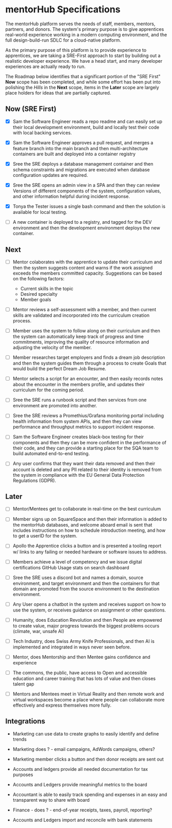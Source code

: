 # mentorHub Specifications

The mentorHub platform serves the needs of staff, members, mentors, partners, and donors. The system's primary purpose is to give apprentices real-world experience working in a modern computing environment, and the full design-build-run SDLC for a cloud-native platform.

As the primary purpose of this platform is to provide experience to apprentices, we are taking a SRE-First approach to start by building out a realistic developer experience. We have a head start, and many developer experiences are actually ready to run.

The Roadmap below identifies that a significant portion of the "SRE First" **Now** scope has been completed, and while some effort has been put into polishing the *Hills* in the **Next** scope, items in the **Later** scope are largely place holders for ideas that are partially captured.

## Now (SRE First)

- [x] Sam the Software Engineer reads a repo readme and can easily set up their local development environment, build and locally test their code with local backing services.

- [x] Sam the Software Engineer approves a pull request, and merges a feature branch into the main branch and then multi-architecture containers are built and deployed into a container registry
- [x] Sree the SRE deploys a database management container and then schema constraints and migrations are executed when database configuration updates are required.
- [x] Sree the SRE opens an admin view in a SPA and then they can review Versions of different components of the system, configuration values, and other information helpful during incident response.
- [x] Tonya the Tester issues a single bash command and then the solution is available for local testing.
- [ ] A new container is deployed to a registry, and tagged for the DEV environment and then the development environment deploys the new container.

## Next

- [ ] Mentor colaborates with the apprentice to update their curriculum and then the system suggests content and warns if the work assigned exceeds the members committed capacity. Suggestions can be based on the following factors:
  - Current skills in the topic
  - Desired specialty
  - Member goals

- [ ] Mentor reviews a self-assessment with a member, and then current skills are validated and incorporated into the curriculum creation process.

- [ ] Member uses the system to follow along on their curriculum and then the system can automatically keep track of progress and time commitments, improving the quality of resource information and adjusting the velocity of the member.

- [ ] Member researches target employers and finds a dream job description and then the system guides them through a process to create Goals that would build the perfect Dream Job Resume.

- [ ] Mentor selects a script for an encounter, and then easily records notes about the encounter in the members profile, and updates their curriculum for the coming period.

- [ ] Sree the SRE runs a runbook script and then services from one environment are promoted into another.

- [ ] Sree the SRE reviews a Promethius/Grafana monitoring portal including health information from system APIs, and then they can view performance and throughput metrics to support incident response.

- [ ] Sam the Software Engineer creates black-box testing for their components and then they can be more confident in the performance of their code, and they can provide a starting place for the SQA team to build automated end-to-end testing.

- [ ] Any user confirms that they want their data removed and then their account is deleted and any PII related to their identity is removed from the system in compliance with the EU General Data Protection Regulations (GDPR).

## Later

- [ ] Mentor/Mentees get to collaborate in real-time on the best curriculum

- [ ] Member signs up on SquareSpace and then their information is added to the mentorHub databases, and welcome aboard email is sent that includes instructions on how to schedule introduction meeting, and how to get a userID for the system.

- [ ] Apollo the Apprentice clicks a button and is presented a tooling report w/ links to any failing or needed hardware or software issues to address.

- [ ] Members achieve a level of competency and we issue digital certifications
GitHub Usage stats on search dashboard

- [ ] Sree the SRE uses a discord bot and names a domain, source environment, and target environment and then the containers for that domain are promoted from the source environment  to the destination environment.

- [ ] Any User opens a chatbot in the system and receives support on how to use the system, or receives guidance on assignment or other questions.

- [ ] Humanity, does Education Revolution and then People are empowered to create value, major progress towards the biggest problems occurs (climate, war, unsafe AI)

- [ ] Tech Industry, does Swiss Army Knife Professionals, and then AI is implemented and integrated in ways never seen before.

- [ ] Mentor, does Mentorship and then Mentee gains confidence and experience

- [ ] The commons, the public, have access to Open and accessible education and career training that has lots of value and then closes talent gap

- [ ] Mentors and Mentees meet in Virtual Reality and then remote work and virtual workspaces become a place where people can collaborate more effectively and express themselves more fully.

## Integrations

- Marketing can use data to create graphs to easily identify and define trends
- Marketing does ? - email campaigns, AdWords campaigns, others?
- Marketing member clicks a button and then donor receipts are sent out

- Accounts and ledgers provide all needed documentation for tax purposes
- Accounts and Ledgers provide meaningful metrics to the board
- Accountant is able to easily track spending and expenses in an easy and transparent way to share with board
- Finance - does ? - end-of-year receipts, taxes, payroll, reporting?
- Accounts and Ledgers import and reconcile with bank statements
